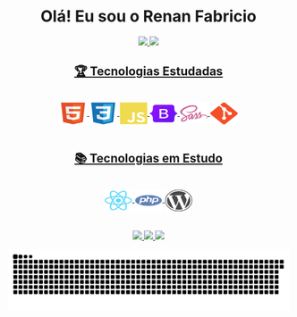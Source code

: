 <div align="center">
 <h1>Olá! Eu sou o Renan Fabricio</h1>
</div>

 <div align="center">
  <a href="https://github.com/Renanfls">
   <img height="150em" src="https://github-readme-stats.vercel.app/api/top-langs/?username=Renanfls&layout=compact&langs_count=7&theme=gotham&text_color=c3c3c3&title_color=fbdeb0&hide_border=none&bg_color=0D1117&custom_title=Linguagens%20Ativas"/>
   <img height="150em" src="https://github-readme-stats.vercel.app/api?username=Renanfls&theme=gotham&show_icons=true&icon_color=fbdeb0&text_color=c3c3c3&title_color=fbdeb0&hide_border=none&bg_color=0D1117&custom_title=Renan%20Fabricio%20GitHub%20Estatísticas"/>
</div>
 
 <div align="center">
  <h2>🏆 Tecnologias Estudadas</h2>
 </div>
 
<div align="center"><br>
  <img align="center" alt="Renan-HTML" height="40" width="50" src="https://raw.githubusercontent.com/devicons/devicon/master/icons/html5/html5-original.svg">
  <img align="center" alt="Renan-CSS" height="40" width="50" src="https://raw.githubusercontent.com/devicons/devicon/master/icons/css3/css3-original.svg">
  <img align="center" alt="Renan-Js" height="40" width="50" src="https://raw.githubusercontent.com/devicons/devicon/master/icons/javascript/javascript-plain.svg">
  <img align="center" alt="Renan-Bootstrap" height="40" width="50" src="https://raw.githubusercontent.com/devicons/devicon/master/icons/bootstrap/bootstrap-original.svg">
  <img align="center" alt="Renan-Sass" height="40" width="50" src="https://raw.githubusercontent.com/devicons/devicon/master/icons/sass/sass-original.svg">
  <img align="center" alt="Renan-Git" height="40" width="50" src="https://raw.githubusercontent.com/devicons/devicon/master/icons/git/git-original.svg">
</div><br>

<div align="center">
 <h2>📚 Tecnologias em Estudo</h2>
</div>
 
<div align="center"><br>
  <img align="center" alt="Renan-React" height="40" width="50" src="https://raw.githubusercontent.com/devicons/devicon/master/icons/react/react-original.svg">
  <img align="center" alt="Renan-PHP" height="40" width="50" src="https://raw.githubusercontent.com/devicons/devicon/master/icons/php/php-plain.svg">
  <img align="center" alt="Renan-Wordpress" height="40" width="50" src="https://raw.githubusercontent.com/devicons/devicon/master/icons/wordpress/wordpress-plain.svg">
</div><br><br>
  
 <div align="center">
  <a href = "mailto:contato.renanfabricio@gmail.com" target="_blank"><img src="https://img.shields.io/badge/Gmail-D14836?style=for-the-badge&logo=gmail&logoColor=white"</a>
  <a href="https://www.linkedin.com/in/renan-fabricio/" target="_blank"><img src="https://img.shields.io/badge/LinkedIn-0077B5?style=for-the-badge&logo=linkedin&logoColor=white"</a> 
  <a href="https://t.me/RenanFabricio" target="_blank"><img src="https://img.shields.io/badge/Telegram-2CA5E0?style=for-the-badge&logo=telegram&logoColor=white"</a>
</div>

 ![Snake animation](https://github.com/Renanfls/Renanfls/blob/output/github-contribution-grid-snake.svg)
